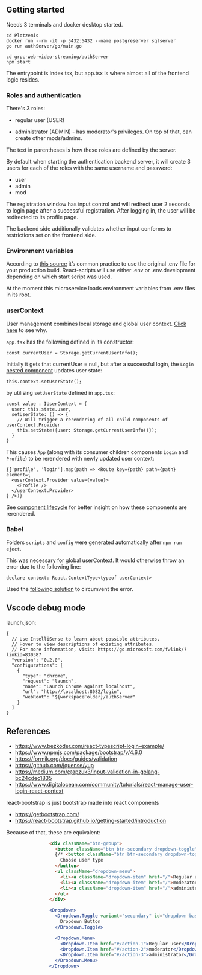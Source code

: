 ## Getting started

Needs 3 terminals and docker desktop started.
```
cd Plotzemis
docker run --rm -it -p 5432:5432 --name postgreserver sqlserver
go run authServer/go/main.go

cd grpc-web-video-streaming/authServer
npm start
```

The entrypoint is index.tsx, but app.tsx is where almost all of the frontend logic resides.

### Roles and authentication

There's 3 roles:
- regular user (USER)
<!-- - moderator (MOD) - will later have the ability to delete comments -->
- administrator (ADMIN) - has moderator's privileges. On top of that, can create other mods/admins.

The text in parentheses is how these roles are defined by the server.

By default when starting the authentication backend server, it will create 3 users for each of the roles with the same username and password:
- user
- admin
- mod

The registration window has input control and will redirect user 2 seconds to login page after a successful registration. After logging in, the user will be redirected to its profile page.

The backend side additionally validates whether input conforms to restrictions set on the frontend side.

### Environment variables

According to [this source](https://trekinbami.medium.com/using-environment-variables-in-react-6b0a99d83cf5) it’s common practice to use the original .env file for your production build.
React-scripts will use either .env or .env.development depending on which start script was used.

At the moment this microservice loads environment variables from .env files in its root.

### userContext

User management combines local storage and global user context. [Click here](https://stackoverflow.com/questions/62105880/react-context-api-vs-local-storage) to see why.

`app.tsx` has the following defined in its constructor:
```tsx
const currentUser = Storage.getCurrentUserInfo();
```
Initially it gets that currentUser = null, but after a successful login, the `Login` [nested component](https://reactjs.org/docs/context.html#updating-context-from-a-nested-component) updates user state:
```tsx
this.context.setUserState();
```

by utilising `setUserState` defined in `app.tsx`:
```tsx
const value : IUserContext = {
  user: this.state.user,
  setUserState: () => {
    // Will trigger a rerendering of all child components of userContext.Provider
    this.setState({user: Storage.getCurrentUserInfo()});
  }
}
```

This causes `App` (along with its consumer children components `Login` and `Profile`) to be rerendered with newly updated user context:
```tsx
{['profile', 'login'].map(path => <Route key={path} path={path} element={
  <userContext.Provider value={value}>
    <Profile />
  </userContext.Provider>
} />)}
```

See [component lifecycle](https://reactjs.org/docs/react-component.html#the-component-lifecycle) for better insight on how these components are rerendered.

### Babel

Folders `scripts` and `config` were generated automatically after `npm run eject`.

This was necessary for global userContext. It would otherwise throw an error due to the following line:
```tsx
declare context: React.ContextType<typeof userContext>
```
Used the [following solution](https://lightrun.com/answers/facebook-create-react-app-typescript-declare-field-causes-transpile-to-fail) to circumvent the error.

## Vscode debug mode

launch.json:
```
{
  // Use IntelliSense to learn about possible attributes.
  // Hover to view descriptions of existing attributes.
  // For more information, visit: https://go.microsoft.com/fwlink/?linkid=830387
  "version": "0.2.0",
  "configurations": [
    {
      "type": "chrome",
      "request": "launch",
      "name": "Launch Chrome against localhost",
      "url": "http://localhost:8082/login",
      "webRoot": "${workspaceFolder}/authServer"
    }
  ]
}
```

## References

- https://www.bezkoder.com/react-typescript-login-example/
- https://www.npmjs.com/package/bootstrap/v/4.6.0
- https://formik.org/docs/guides/validation
- https://github.com/jquense/yup
- https://medium.com/@apzuk3/input-validation-in-golang-bc24cdec1835
- https://www.digitalocean.com/community/tutorials/react-manage-user-login-react-context

react-bootstrap is just bootstrap made into react components
- https://getbootstrap.com/
- https://react-bootstrap.github.io/getting-started/introduction

Because of that, these are equivalent:
```html
                <div className="btn-group">
                  <button className="btn btn-secondary dropdown-toggle" type="button" data-bs-toggle="dropdown" aria-expanded="false">
                  {/* <button className="btn btn-secondary dropdown-toggle" type="button" data-bs-toggle="dropdown" aria-expanded="false" hidden={notAdmin}> */}
                    Choose user type
                  </button>
                  <ul className="dropdown-menu">
                    <li><a className="dropdown-item" href="/">Regular user</a></li>
                    <li><a className="dropdown-item" href="/">moderator</a></li>
                    <li><a className="dropdown-item" href="/">administrator</a></li>
                  </ul>
                </div>
```

```jsx
                <Dropdown>
                  <Dropdown.Toggle variant="secondary" id="dropdown-basic">
                    Dropdown Button
                  </Dropdown.Toggle>

                  <Dropdown.Menu>
                    <Dropdown.Item href="#/action-1">Regular user</Dropdown.Item>
                    <Dropdown.Item href="#/action-2">moderator</Dropdown.Item>
                    <Dropdown.Item href="#/action-3">administrator</Dropdown.Item>
                  </Dropdown.Menu>
                </Dropdown>
```